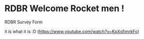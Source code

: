 # RDBR Welcome Rocket men !

RDBR Survey Form

it is what it is :D (https://www.youtube.com/watch?v=KpXsfimrkFo)